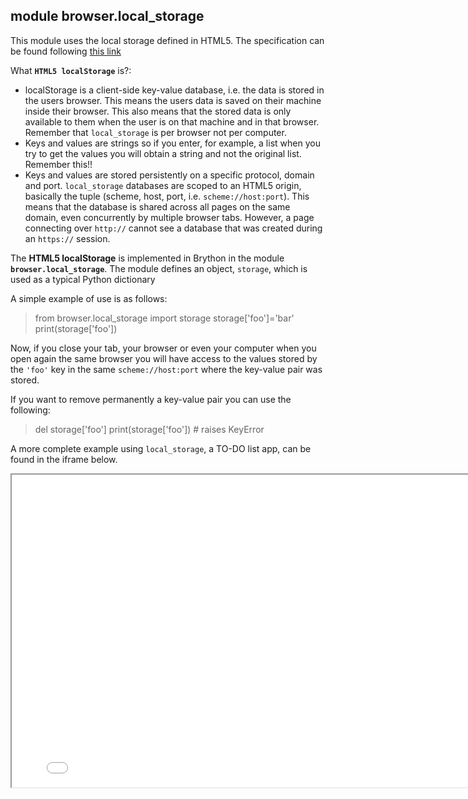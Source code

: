 module **browser.local_storage**
--------------------------------

This module uses the local storage defined in HTML5. The specification can be found following [this link](http://dev.w3.org/html5/webstorage/#the-localstorage-attribute)

What **`HTML5 localStorage`** is?: 

- localStorage is a client-side key-value database, i.e. the data is stored in the users browser. This means the users data is saved on their machine inside their browser. This also means that the stored data is only available to them when the user is on that machine and in that browser. Remember that `local_storage` is per browser not per computer.
- Keys and values are strings so if you enter, for example, a list when you try to get the values you will obtain a string and not the original list. Remember this!!
- Keys and values are stored persistently on a specific protocol, domain and port. `local_storage` databases are scoped to an HTML5 origin, basically the tuple (scheme, host, port, i.e. `scheme://host:port`). This means that the database is shared across all pages on the same domain, even concurrently by multiple browser tabs. However, a page connecting over `http://` cannot see a database that was created during an `https://` session.

The **HTML5 localStorage** is implemented in Brython in the module **`browser.local_storage`**. The module defines an object, `storage`, which is used as a typical Python dictionary

A simple example of use is as follows:

>    from browser.local_storage import storage
>    storage['foo']='bar'
>    print(storage['foo'])

Now, if you close your tab, your browser or even your computer when you open again the same browser you will have access to the values stored by the `'foo'` key in the same `scheme://host:port` where the key-value pair was stored.

If you want to remove permanently a key-value pair you can use the following:

>    del storage['foo']
>    print(storage['foo']) # raises KeyError

A more complete example using `local_storage`, a TO-DO list app, can be found in the iframe below.

<iframe src="local_storage_example.html" width=800, height=500></iframe>

